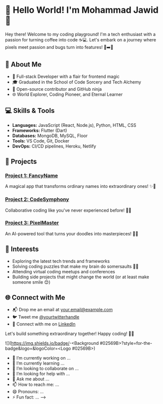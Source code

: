 # 👋 Hello World! I'm Mohammad Jawid 🚀

Hey there! Welcome to my coding playground! I'm a tech enthusiast with a passion for turning coffee into code ☕💻. Let's embark on a journey where pixels meet passion and bugs turn into features! 🐞➡️🚀

## 🚀 About Me

- 🌈 Full-stack Developer with a flair for frontend magic
- 🎓 Graduated in the School of Code Sorcery and Tech Alchemy
- 🚀 Open-source contributor and GitHub ninja
- 🌐 World Explorer, Coding Pioneer, and Eternal Learner

## 💻 Skills & Tools

- **Languages:** JavaScript (React, Node.js), Python, HTML, CSS
- **Frameworks:** Flutter (Dart)
- **Databases:** MongoDB, MySQL, Floor
- **Tools:** VS Code, Git, Docker
- **DevOps:** CI/CD pipelines, Heroku, Netlify

## 🌟 Projects

### [Project 1: FancyName](https://github.com/yourusername/FancyName)

A magical app that transforms ordinary names into extraordinary ones! ✨🦄

### [Project 2: CodeSymphony](https://github.com/yourusername/CodeSymphony)

Collaborative coding like you've never experienced before! 🎻🚀

### [Project 3: PixelMaster](https://github.com/yourusername/PixelMaster)

An AI-powered tool that turns your doodles into masterpieces! 🎨🤖

## 🌈 Interests

- Exploring the latest tech trends and frameworks
- Solving coding puzzles that make my brain do somersaults 🤸‍♂️
- Attending virtual coding meetups and conferences
- Building side projects that might change the world (or at least make someone smile 😊)

## 🌐 Connect with Me

- 📬 Drop me an email at [your.email@example.com](mailto:your.email@example.com)
- 🐦 Tweet me [@yourtwitterhandle](https://twitter.com/yourtwitterhandle)
- 💼 Connect with me on [LinkedIn](https://www.linkedin.com/in/yourlinkedinprofile)

Let's build something extraordinary together! Happy coding! 🚀✨



![<Flutter>](https://img.shields.io/badge/<Badge Flutter>-<Background #02569B>?style=for-the-badge&logo=<Icon Flutter>&logoColor=<Logo #02569B>)


- 🔭 I’m currently working on ...
- 🌱 I’m currently learning ...
- 👯 I’m looking to collaborate on ...
- 🤔 I’m looking for help with ...
- 💬 Ask me about ...
- 📫 How to reach me: ...
- 😄 Pronouns: ...
- ⚡ Fun fact: ...
-->
